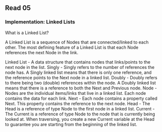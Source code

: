## Read 05
### Implementation: Linked Lists

What is a Linked List? 

A Linked List is a sequence of Nodes that are connected/linked to each other. The most defining feature of a Linked List is that each Node references the next Node in the link.


Linked List - A data structure that contains nodes that links/points to the next node in the list.
Singly - Singly refers to the number of references the node has. A Singly linked list means that there is only one reference, and the reference points to the Next node in a linked list.
Doubly - Doubly refers to there being two (double) references within the node. A Doubly linked list means that there is a reference to both the Next and Previous node.
Node - Nodes are the individual items/links that live in a linked list. Each node contains the data for each link.
Next - Each node contains a property called Next. This property contains the reference to the next node.
Head - The Head is a reference of type Node to the first node in a linked list.
Current - The Current is a reference of type Node to the node that is currently being looked at. When traversing, you create a new Current variable at the Head to guarantee you are starting from the beginning of the linked list.

